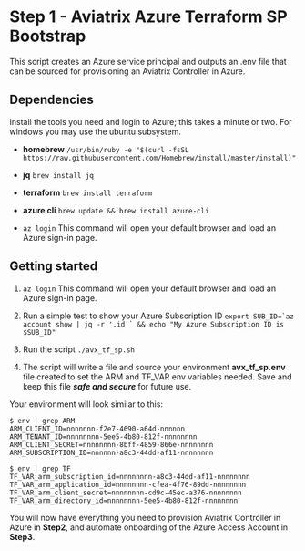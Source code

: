 # Step 1 - Aviatrix Azure Terraform SP Bootstrap

This script creates an Azure service principal and outputs an .env file that can be sourced for provisioning an Aviatrix Controller in Azure.


## Dependencies

Install the tools you need and login to Azure; this takes a minute or two. For windows you may use the ubuntu subsystem.

- **homebrew**  ```/usr/bin/ruby -e "$(curl -fsSL https://raw.githubusercontent.com/Homebrew/install/master/install)"```

- **jq**   ```brew install jq```

- **terraform** ```brew install terraform```

- **azure cli**  ```brew update && brew install azure-cli```

- ```az login``` This command will open your default browser and load an Azure sign-in page.

## Getting started

1. ```az login``` This command will open your default browser and load an Azure sign-in page.

2. Run a simple test to show your Azure Subscription ID  ```export SUB_ID=`az account show | jq -r '.id'` && echo "My Azure Subscription ID is $SUB_ID"```

3. Run the script ```./avx_tf_sp.sh```

4. The script will write a file and source your environment **avx_tf_sp.env** file created to set the ARM and TF_VAR env variables needed. Save and keep this file ***safe and secure*** for future use. 

Your environment will look similar to this:

```
$ env | grep ARM
ARM_CLIENT_ID=nnnnnnn-f2e7-4690-a64d-nnnnnn
ARM_TENANT_ID=nnnnnnnn-5ee5-4b80-812f-nnnnnnnn
ARM_CLIENT_SECRET=nnnnnnnn-8bff-4859-866e-nnnnnnnn
ARM_SUBSCRIPTION_ID=nnnnnn-a8c3-44dd-af11-nnnnnnnn

$ env | grep TF
TF_VAR_arm_subscription_id=nnnnnnnn-a8c3-44dd-af11-nnnnnnnn
TF_VAR_arm_application_id=nnnnnnnn-cfea-4f76-89dd-nnnnnnnn
TF_VAR_arm_client_secret=nnnnnnnn-cd9c-45ec-a376-nnnnnnnn
TF_VAR_arm_directory_id=nnnnnnnn-5ee5-4b80-812f-nnnnnnnn
```

You will now have everything you need to provision Aviatrix Controller in Azure in **Step2**, and automate onboarding of the Azure Access Account in **Step3**.




